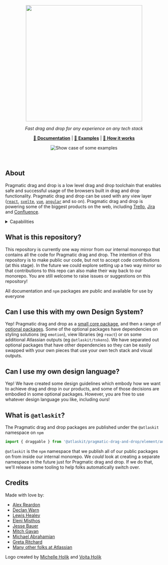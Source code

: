 

<div align="center">
<picture>
  <source media="(prefers-color-scheme: dark)" srcset="https://github.com/alexreardon/files/assets/2182637/4405f071-4d88-4ad7-bcc0-a050420f3f3e" height="372px" width="372px" aria-label="Pragmatic drag and drop logo">
  <img src="https://github.com/alexreardon/files/assets/2182637/9e57e0bb-aa9b-4552-affa-59aecf70bfc0" height="372px" width="372px" aria-label="Pragmatic drag and drop logo">
</picture>

_Fast drag and drop for any experience on any tech stack_

[📖 **Documentation**](https://atlassian.design/components/pragmatic-drag-and-drop) | [🤹 **Examples**](https://atlassian.design/components/pragmatic-drag-and-drop/examples) | [🎥  **How it works**](https://www.youtube.com/watch?v=5SQkOyzZLHM)

![Show case of some examples](https://github.com/alexreardon/files/assets/2182637/2b533f88-bf3f-402f-93f2-74a466918ac4)

</div>

<br/>

## About

Pragmatic drag and drop is a low level drag and drop toolchain that enables safe and successful usage of the browsers built in drag and drop functionality. Pragmatic drag and drop can be used with any view layer ([`react`](https://react.dev/), [`svelte`](https://svelte.dev/), [`vue`](https://vuejs.org/), [`angular`](https://angular.io/) and so on). Pragmatic drag and drop is powering some of the biggest products on the web, including [Trello](https://trello.com), [Jira](https://www.atlassian.com/software/jira) and [Confluence](https://www.atlassian.com/software/confluence).

<details>
    <summary>Capabilities</summary>

Pragmatic drag and drop consists of a few high level pieces:

1. **Low level drag and drop behavior**

Pragmatic drag and drop contains a core package, and a number of optional packages, that provide you the pieces to create _any_ drag and drop experience.

These pieces are unopinionated about visual language or accessibility, and have no dependency on the Atlassian Design System.

- _Tiny_: ~`4.7kB` core
- _Incremental_: Only use the pieces that you need
- _Headless_: Full rendering and style control
- _Framework agnostic_: Works with any frontend framework
- _Deferred compatible_: Delay the loading the cord packages and optional packages in order to further improve page load speeds
- _Flexible_: create any experience you want, make any changes you want during a drag operation.
- _Works everywhere_: Full feature support in Firefox, Safari, and Chrome, iOS and Android
- _Virtualization support_: create any virtual experience you want!

2. **Optional visual outputs**

We have created optional visual outputs (eg our drop indicator) to make it super fast for us to build consistent Atlassian user experiences. Non Atlassian consumers are welcome to use these outputs, create their own that copy the visual styling, or go a totally different direction.

3. **Optional assistive technology controls**

Not all users can achieve pointer based drag and drop experiences. In order to achieve fantastic experiences for assistive technology users, we provide a toolchain to allow you to quickly wire up performant assistive technology friendly flows for any experience.

The optional assistive controls we provide are based on the Atlassian Design System. If you do not want to use the Atlassian Design System, you can use our guidelines and substitute our components with your own components, or you can go about accessibility in a different way if you choose.

</details>

## What is this repository?

This repository is currently one way mirror from our internal monorepo that contains all the code for Pragmatic drag and drop. The intention of this repository is to make public our code, but not to accept code contributions (at this stage). In the future we could explore setting up a two way mirror so that contributions to this repo can also make their way back to our monorepo. You are still welcome to raise issues or suggestions on this repository!

All documentation and `npm` packages are public and available for use by everyone

## Can I use this with my own Design System?

Yep! Pragmatic drag and drop as a [small core package](https://atlassian.design/components/pragmatic-drag-and-drop/core-package), and then a range of [optional packages](https://atlassian.design/components/pragmatic-drag-and-drop/optional-package). Some of the optional packages have dependencies on styling solutions (eg `emotion`), view libraries (eg `react`) or on some additional Atlassian outputs (eg `@atlaskit/tokens`). We have separated out optional packages that have other dependencies so they can be easily swapped with your own pieces that use your own tech stack and visual outputs.

## Can I use my own design language?

Yep! We have created some design guidelines which embody how we want to achieve drag and drop in our products, and some of those decisions are embodied in some optional packages. However, you are free to use whatever design language you like, including ours!

## What is `@atlaskit`?

The Pragmatic drag and drop packages are published under the `@atlaskit` namespace on `npm`

```ts
import { draggable } from '@atlaskit/pragmatic-drag-and-drop/element/adapter';
```

`@atlaskit` is the `npm` namespace that we publish all of our public packages on from inside our internal monorepo. We _could_ look at creating a separate namespace in the future just for Pragmatic drag and drop. If we do that, we'll release some tooling to help folks automatically switch over.

## Credits

Made with love by:

- [Alex Reardon](https://twitter.com/alexandereardon)
- [Declan Warn](https://twitter.com/DeclanWarn)
- [Lewis Healey](https://twitter.com/lewishealey)
- [Eleni Misthos](https://www.linkedin.com/in/elenimisthos/)
- [Jesse Bauer](https://soundcloud.com/jessebauer)
- [Mitch Gavan](https://twitter.com/MitchG23)
- [Michael Abrahamian](https://twitter.com/michaelguitars7)
- [Greta Ritchard](https://www.linkedin.com/in/gretarit/)
- [Many other folks at Atlassian](https://www.atlassian.com/)

Logo created by [Michelle Holik](https://twitter.com/michelleholik) and [Vojta Holik](https://twitter.com/vojta_holik)
